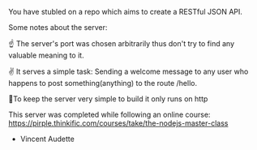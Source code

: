 You have stubled on a repo which aims to create a RESTful JSON API.

Some notes about the server:

☝️ The server's port was chosen arbitrarily thus don't try to find any 
valuable meaning to it.

✌️ It serves a simple task: Sending a welcome message to any user who 
happens to post something(anything) to the route /hello.

🤙To keep the server very simple to build it only runs on http

This server was completed while following an online course:
https://pirple.thinkific.com/courses/take/the-nodejs-master-class

- Vincent Audette


